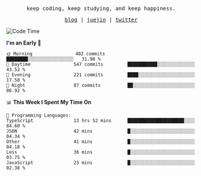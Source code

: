<p align="center">
  <samp>
    <span>keep coding, keep studying, and keep happiness.</span>
  </samp>
</p>

<p align="center">
  <samp>
    <a href="https://deweyou.me">blog</a>  |
    <a href="https://juejin.cn/user/4309700183594366">juejin</a> |
    <a href="https://twitter.com/ouduidui">twitter</a>
  </samp>
</p>

<!--START_SECTION:waka-->
![Code Time](http://img.shields.io/badge/Code%20Time-5%2C116%20hrs%2054%20mins-blue)

**I'm an Early 🐤** 

```text
🌞 Morning                402 commits         ████████░░░░░░░░░░░░░░░░░   31.98 % 
🌆 Daytime                547 commits         ███████████░░░░░░░░░░░░░░   43.52 % 
🌃 Evening                221 commits         ████░░░░░░░░░░░░░░░░░░░░░   17.58 % 
🌙 Night                  87 commits          ██░░░░░░░░░░░░░░░░░░░░░░░   06.92 % 
```


📊 **This Week I Spent My Time On** 

```text
💬 Programming Languages: 
TypeScript               13 hrs 52 mins      █████████████████████░░░░   84.60 % 
JSON                     42 mins             █░░░░░░░░░░░░░░░░░░░░░░░░   04.34 % 
Other                    41 mins             █░░░░░░░░░░░░░░░░░░░░░░░░   04.18 % 
Less                     36 mins             █░░░░░░░░░░░░░░░░░░░░░░░░   03.75 % 
JavaScript               23 mins             █░░░░░░░░░░░░░░░░░░░░░░░░   02.38 % 
```


<!--END_SECTION:waka-->
